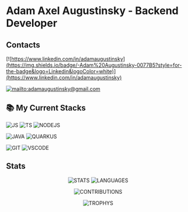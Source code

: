 # Adam Axel Augustinsky - Backend Developer

## Contacts

[![https://www.linkedin.com/in/adamaugustinsky](https://img.shields.io/badge/-Adam%20Augustinsky-0077B5?style=for-the-badge&logo=Linkedin&logoColor=white)](https://www.linkedin.com/in/adamaugustinsky)

[![mailto:adamaugustinsky@gmail.com](https://img.shields.io/badge/adamaugustinsky@gmail.com-D14836?style=for-the-badge&logo=Gmail&logoColor=white)](mailto:adamaugustinsky@gmail.com)

## 📚  My Current Stacks

![JS](https://img.shields.io/badge/javascript-F7DF1E.svg?&style=for-the-badge&logo=javascript&logoColor=white)
![TS](https://img.shields.io/badge/typescript-007ACC?&logo=TypeScript&style=for-the-badge&logoColor=white)
![NODEJS](https://img.shields.io/badge/node.js-87C111?style=for-the-badge&logo=node.js&logoColor=white)


![JAVA](https://img.shields.io/badge/java-F89820?style=for-the-badge&logo=java&logoColor=white)
![QUARKUS](https://img.shields.io/badge/quarkus-1775D3?style=for-the-badge&logo=quarkus&logoColor=white)


![GIT](https://img.shields.io/badge/git-F05033?style=for-the-badge&logo=git&logoColor=white)
![VSCODE](https://img.shields.io/badge/VS%20Code-007ACC.svg?&style=for-the-badge&logo=visual-studio-code&logoColor=white)

## Stats
<div align="center" markdown="1">

![STATS](https://github-readme-stats.vercel.app/api?username=adamaugustinsky&count_private=true&show_icons=true&theme=dracula) ![LANGUAGES](https://github-readme-stats.vercel.app/api/top-langs/?username=adamaugustinsky&&langs_count=8&layout=compact&theme=dracula)

![CONTRIBUTIONS](https://github-readme-streak-stats.herokuapp.com/?user=adamaugustinsky&theme=dracula&count_private=true&show_icons=true&title_color=6e40c9&icon_color=6e40c9&line_height=10)

![TROPHYS](https://github-profile-trophy.vercel.app/?username=adamaugustinsky&theme=dracula)

</div>
